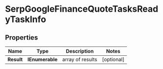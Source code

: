 # SerpGoogleFinanceQuoteTasksReadyTaskInfo


## Properties

| Name | Type | Description | Notes |
|------------ | ------------- | ------------- | -------------|
**Result** | **IEnumerable<SerpGoogleFinanceQuoteTasksReadyResultInfo>** | array of results |[optional]|